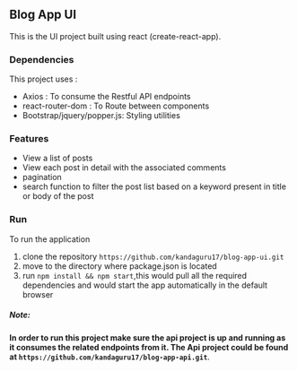 ## Blog App UI

This is the UI project built using react (create-react-app).

### Dependencies

This project uses :

- Axios : To consume the Restful API endpoints
- react-router-dom : To Route between components
- Bootstrap/jquery/popper.js: Styling utilities

### Features

- View a list of posts
- View each post in detail with the associated comments
- pagination
- search function to filter the post list based on a keyword present in title or body of the post

### Run

To run the application

1. clone the repository `https://github.com/kandaguru17/blog-app-ui.git`
2. move to the directory where package.json is located
3. run `npm install && npm start`,this would pull all the required dependencies and would start the app automatically in the default browser

##### _Note_:

**In order to run this project make sure the api project is up and running as it consumes the related endpoints from it.
The Api project could be found at `https://github.com/kandaguru17/blog-app-api.git`**.
